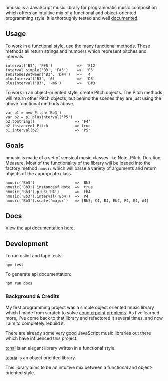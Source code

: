 nmusic is a JavaScript music library for programmatic music composition which offers an intuitive mix of a functional and object-oriented programming style.  It is thoroughly tested and well [documented](api.md).

## Usage

To work in a functional style, use the many functional methods. These methods all return strings and numbers which represent pitches and intervals.
```
interval('B3', 'F#5')           =>  'P12'
interval.simple('B3', 'F#5')    =>  'P5'
semitonesBetween('B3', 'D#4')   =>   4
plusInterval('B3', -6)          =>  'D3'
plusInterval('B3', '-m6')       =>  'D#3'
```

To work in an object-oriented style, create Pitch objects. The Pitch methods will return other Pitch objects, but behind the scenes they are just using the above functional methods above.

```
var p1 = new Pitch('Bb3')
var p2 = p1.plusInterval('P5')
p2.toString()                  => 'F4'
p2 instanceof Pitch            => true
p1.interval(p2)                => 'P5'
```


## Goals

nmusic is made of a set of sensical music classes like Note, Pitch, Duration, Measure. Most of the functionality of the library will be loaded into the factory method `nmusic` which will parse a variety of arguments and return objects of the appropriate class.

```
nmusic('Bb3')                  =>  Bb3
nmusic('Bb3') instanceof Note  =>  true
nmusic('Bb3').plus('P4')       =>  Eb4
nmusic('Bb3').interval('Eb4')  =>  P4
nmusic('Bb3').scale('major')   => [Bb3, C4, D4, Eb4, F4, G4, A4]
```


## Docs
[View the api documentation here.](api.md)


## Development

To run eslint and tape tests:
```
npm test
```

To generate api documentation:
```
npm run docs
```

### Background & Credits

 My first programming project was a simple object oriented music library which I made from scratch to solve [counterpoint problems](https://github.com/jrleszcz/Computational-Counterpoint). As I've learned more, I've come back to that library and refactored it several times, and now I aim to completely rebuild it.

There are already some very good JavaScript music libraries out there which have influenced this project:

[tonal](https://github.com/danigb/tonal) is an elegant library written in a functional style.

[teoria](https://github.com/saebekassebil/teoria) is an object oriented library.

This library aims to be an intuitive mix between a functional and object-oriented style.